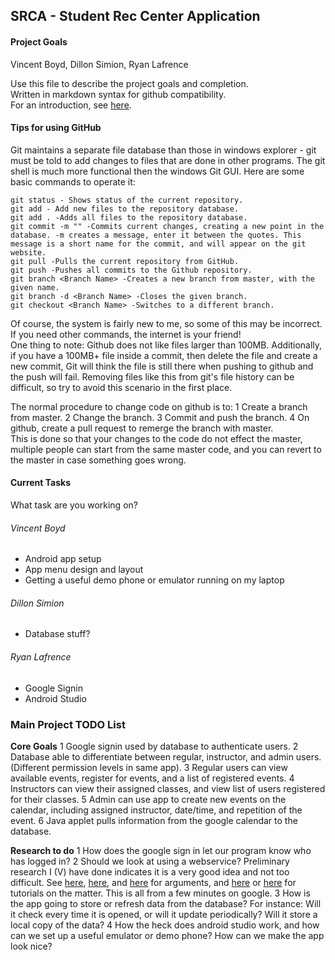 ## SRCA - Student Rec Center Application
#### Project Goals

Vincent Boyd, Dillon Simion, Ryan Lafrence

Use this file to describe the project goals and completion.  
Written in markdown syntax for github compatibility.  
For an introduction, see [here](https://help.github.com/articles/basic-writing-and-formatting-syntax/).  

#### Tips for using GitHub

Git maintains a separate file database than those in windows explorer - git must be told to add changes to files that are done in other programs.
The git shell is much more functional then the windows Git GUI. 
Here are some basic commands to operate it:
```
git status - Shows status of the current repository.
git add - Add new files to the repository database.
git add . -Adds all files to the repository database.
git commit -m "" -Commits current changes, creating a new point in the database. -m creates a message, enter it between the quotes. This message is a short name for the commit, and will appear on the git website.
git pull -Pulls the current repository from GitHub.
git push -Pushes all commits to the Github repository.
git branch <Branch Name> -Creates a new branch from master, with the given name.
git branch -d <Branch Name> -Closes the given branch.
git checkout <Branch Name> -Switches to a different branch.
```
Of course, the system is fairly new to me, so some of this may be incorrect. If you need other commands, the internet is your friend!  
One thing to note: Github does not like files larger than 100MB. Additionally, if you have a 100MB+ file inside a commit, then delete the file and create a new commit, Git will think the file is still there when pushing to github and the push will fail.
Removing files like this from git's file history can be difficult, so try to avoid this scenario in the first place.

The normal procedure to change code on github is to:
1 Create a branch from master.
2 Change the branch.
3 Commit and push the branch.
4 On github, create a pull request to remerge the branch with master.  
This is done so that your changes to the code do not effect the master, multiple people can start from the same master code, and you can revert to the master in case something goes wrong.

#### Current Tasks
What task are you working on?

###### Vincent Boyd
* Android app setup
* App menu design and layout
* Getting a useful demo phone or emulator running on my laptop

###### Dillon Simion
* Database stuff?

###### Ryan Lafrence
* Google Signin
* Android Studio

### Main Project TODO List

**Core Goals**
1 Google signin used by database to authenticate users.
2 Database able to differentiate between regular, instructor, and admin users. (Different permission levels in same app).
3 Regular users can view available events, register for events, and a list of registered events.
4 Instructors can view their assigned classes, and view list of users registered for their classes.
5 Admin can use app to create new events on the calendar, including assigned instructor, date/time, and repetition of the event.
6 Java applet pulls information from the google calendar to the database.

**Research to do**
1 How does the google sign in let our program know who has logged in?
2 Should we look at using a webservice? Preliminary research I (V) have done indicates it is a very good idea and not too difficult. See [here](http://programmers.stackexchange.com/questions/170463/why-to-use-web-services-instead-of-direct-access-to-a-relational-database-for-an), [here](http://stackoverflow.com/questions/2142070/why-should-a-developer-use-web-services-instead-of-direct-connections-to-a-db), and [here](http://www.agiledata.org/essays/implementationStrategies.html) for arguments, and [here](http://android-devblog.blogspot.in/2010/06/soap-on-android.html) or [here](http://www.codeproject.com/Articles/267023/Send-and-receive-json-between-android-and-php) for tutorials on the matter. This is all from a few minutes on google.
3 How is the app going to store or refresh data from the database? For instance: Will it check every time it is opened, or will it update periodically? Will it store a local copy of the data?
4 How the heck does android studio work, and how can we set up a useful emulator or demo phone? How can we make the app look nice?

